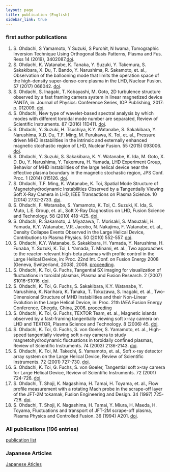 ```yaml
---
layout: page
title: publication (English)
sidebar_link: true
---
```

### first author publications 

1. S. Ohdachi, S Yamamoto, Y Suzuki, S Purohit, N Iwama,  Tomographic Inversion Technique Using Orthogonal Basis Patterns, Plasma and Fus. Ress 14 (2019), 3402087.[doi]( https://doi.org/10.1585/pfr.14.3402087).
1. S. Ohdachi, K. Watanabe, K. Tanaka, Y. Suzuki, Y. Takemura, S. Sakakibara, X. Du, T. Bando, Y. Narushima, R. Sakamoto, et. al., Observation of the ballooning mode that limits the operation space of the high-density super-dense-core plasma in the LHD, Nuclear Fusion. 57 (2017) 066042. [doi](https://doi.org/10.1088/1741-4326/aa6c1e).
1. S. Ohdachi, S. Inagaki, T. Kobayashi, M. Goto, 2D turbulence structure observed by a fast framing camera system in linear magnetized device PANTA, in: Journal of Physics: Conference Series, IOP Publishing, 2017: p. 012009. [doi](https://doi.org/10.1088/1742-6596/823/1/012009).
1. S. Ohdachi, New type of wavelet-based spectral analysis by which modes with different toroidal mode number are separated, Review of Scientific Instruments. 87 (2016) 11D411. [doi](http://dx.doi.org/10.1063/1.4959943).
1. S. Ohdachi, Y. Suzuki, H. Tsuchiya, K.Y. Watanabe, S. Sakakibara, Y. Narushima, X.D. Du, T.F. Ming, M. Furukawa, K. Toi, et. al., Pressure driven MHD instabilities in the intrinsic and externally enhanced magnetic stochastic region of LHD, Nuclear Fusion. 55 (2015) 093006. [doi](https://doi.org/10.1088/0029-5515/55/9/093006). 
1. S. Ohdachi, Y. Suzuki, S. Sakakibara, K. Y. Watanabe, K. Ida, M. Goto, X. D. Du, Y. Narushima, Y. Takemura, H. Yamada, LHD Experiment Group, Behavior of MHD instabilities of the large helical device near the effective plasma boundary in the magnetic stochastic region, JPS Conf. Proc. 1 (2014) 015126.  [doi](https://doi.org/10.7566/JPSCP.1.015026). 
1. S. Ohdachi, T.F. Ming, K. Watanabe, K. Toi, Spatial Mode Structure of Magnetohydrodynamic Instabilities Observed by a Tangentially Viewing Soft X-Ray Camera in LHD, IEEE Transactions on Plasma Science. 10 (2014) 2732-2733. [doi](https://doi.org/10.1109/TPS.2014.2327239). 
1. S. Ohdachi, F. Watanabe, S. Yamamoto, K. Toi, C. Suzuki, K. Ida, S. Muto, L.E. Group, et. al., Soft X-Ray Diagnostics on LHD, Fusion Science and Technology. 58 (2010) 418-425. [doi](http://dx.doi.org/10.13182/FST10-A10827).
1. S. Ohdachi, R. Sakamoto, J. Miyazawa, T. Morisaki, S. Masuzaki, H. Yamada, K.Y. Watanabe, V.R. Jacobo, N. Nakajima, F. Watanabe, et. al., Density Collapse Events Observed in the Large Helical Device, Contributions to Plasma Physics. 50 (2010) 552-557. [doi](http://dx.doi.org/10.1002/ctpp.200900051). 
1. S. Ohdachi, K.Y. Watanabe, S. Sakakibara, H. Yamada, Y. Narushima, H. Funaba, Y. Suzuki, K. Toi, I. Yamada, T. Minami, et. al., Two approaches to the reactor-relevant high-beta plasmas with profile control in the Large Helical Device, in: Proc. 22nd Int. Conf. on Fusion Energy 2008 (Geneva, Switzerland, 2008), 2008. [proceeding](https://www.researchgate.net/profile/Yasuhiro_Suzuki3/publication/41310196_Two_approaches_to_the_reactor_relevant_high-beta_plasmas_with_profile_control_in_the_Large_Helical_Device/links/0c96051a609373d7d0000000.pdf).
1. S. Ohdachi, K. Toi, G. Fuchs, Tangential SX imaging for visualization of fluctuations in toroidal plasmas, Plasma and Fusion Research. 2 (2007) S1016-S1016. [doi](http://doi.org/10.1585/pfr.2.S1016). 
1. S. Ohdachi, K. Toi, G. Fuchs, S. Sakakibara, K.Y. Watanabe, Y. Narushima, K. Narihara, K. Tanaka, T. Tokuzawa, S. Inagaki, et. al., Two-Dimensional Structure of MHD Instabilities and their Non-Linear Evolution in the Large Helical Device, in: Proc. 21th IAEA Fusion Energy Conference, Chegdu, China, 2006. [proceeding](http://www.nifs.ac.jp/report/NIFS-856.pdf)
1. S. Ohdachi, K. Toi, G. Fuchs, TEXTOR Team, et. al., Magnetic islands observed by a fast-framing tangentially viewing soft x-ray camera on LHD and TEXTOR, Plasma Science and Technology. 8 (2006) 45. [doi](https://doi.org/10.1088/1009-0630/8/1/11). 
1. S. Ohdachi, K. Toi, G. Fuchs, S. von Goeler, S. Yamamoto, et. al., High-speed tangentially viewing soft x-ray camera to study magnetohydrodynamic fluctuations in toroidally confined plasmas, Review of Scientific Instruments. 74 (2003) 2136-2143. [doi](http://dx.doi.org/10.1063/1.1537449). 
1. S. Ohdachi, K. Toi, M. Takechi, S. Yamamoto, et. al., Soft x-ray detector array system on the Large Helical Device, Review of Scientific Instruments. 72 (2001) 727-730. [doi](http://dx.doi.org/10.1063/1.1326006). 
1. S. Ohdachi, K. Toi, G. Fuchs, S. von Goeler, Tangential soft x-ray camera for Large Helical Device, Review of Scientific Instruments. 72 (2001) 724-726. [doi](http://dx.doi.org/10.1063/1.1324741).
1. S. Ohdachi, T. Shoji, K. Nagashima, H. Tamai, H. Toyama, et. al., Flow profile measurement with a rotating Mach probe in the scrape-off layer of the JFT-2M tokamak, Fusion Engineering and Design. 34 (1997) 725-728. [doi](https://doi.org/10.1016/S0920-3796(96)00553-4). 
1. S. Ohdachi, T. Shoji, K. Nagashima, H. Tamai, Y. Miura, H. Maeda, H. Toyama, Fluctuations and transport of JFT-2M scrape-off plasma, Plasma Physics and Controlled Fusion. 36 (1994) A201. [doi](https://doi.org/10.1088/0741-3335/36/7A/028). 

### All publications (196 entries)

[publication list](http://153.127.246.50/‾ohdachi/resources/list_of_pub.pdf)

### Japanese Articles

[Japanese Aticles]({{site.url}}/japanese_article.html)

